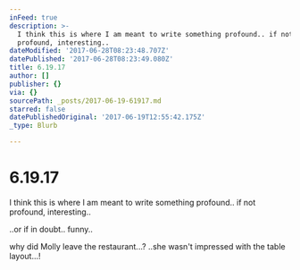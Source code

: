 ```yaml
---
inFeed: true
description: >-
  I think this is where I am meant to write something profound.. if not
  profound, interesting..
dateModified: '2017-06-28T08:23:48.707Z'
datePublished: '2017-06-28T08:23:49.080Z'
title: 6.19.17
author: []
publisher: {}
via: {}
sourcePath: _posts/2017-06-19-61917.md
starred: false
datePublishedOriginal: '2017-06-19T12:55:42.175Z'
_type: Blurb

---
```

# 6.19.17

I think this is where I am meant to write something profound.. if not profound, interesting..

..or if in doubt.. funny..

why did Molly leave the restaurant...? ..she wasn't impressed with the table layout...!